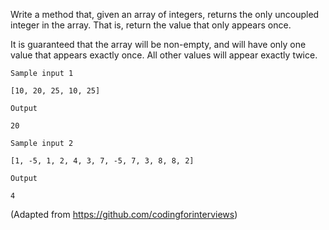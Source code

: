 Write a method that, given an array of integers, returns the only uncoupled integer in the array. That is, return the value that only appears once.

It is guaranteed that the array will be non-empty, and will have only one value that appears exactly once. All other values will appear exactly twice.

``Sample input 1``

`[10, 20, 25, 10, 25]`

``Output``

`20`


``Sample input 2``

`[1, -5, 1, 2, 4, 3, 7, -5, 7, 3, 8, 8, 2]`

``Output``

`4`

(Adapted from https://github.com/codingforinterviews)
